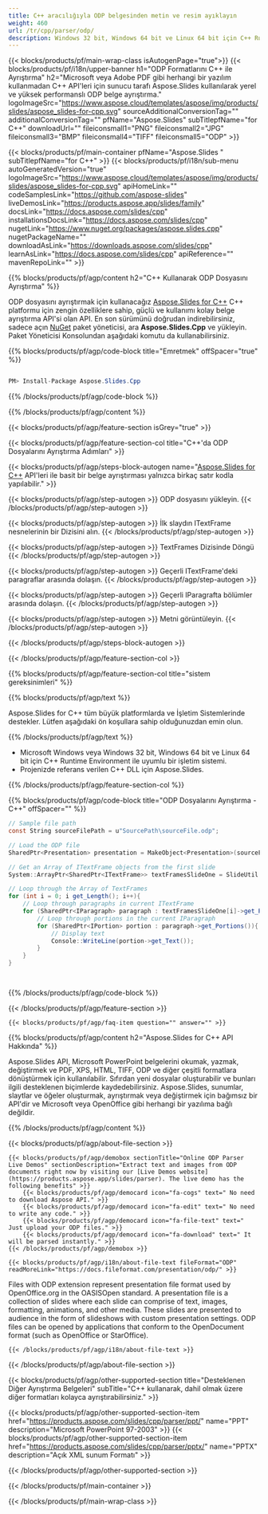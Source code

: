 ```yaml
---
title: C++ aracılığıyla ODP belgesinden metin ve resim ayıklayın
weight: 460
url: /tr/cpp/parser/odp/ 
description: Windows 32 bit, Windows 64 bit ve Linux 64 bit için C++ Runtime Environment'daki ODP dosyasından metin ve görüntüleri ayıklamak için C++ örnek kodu.
---
```


{{< blocks/products/pf/main-wrap-class isAutogenPage="true">}}
{{< blocks/products/pf/i18n/upper-banner h1="ODP Formatlarını C++ ile Ayrıştırma" h2="Microsoft veya Adobe PDF gibi herhangi bir yazılım kullanmadan C++ API'leri için sunucu tarafı Aspose.Slides kullanılarak yerel ve yüksek performanslı ODP belge ayrıştırma." logoImageSrc="https://www.aspose.cloud/templates/aspose/img/products/slides/aspose_slides-for-cpp.svg" sourceAdditionalConversionTag="" additionalConversionTag="" pfName="Aspose.Slides" subTitlepfName="for C++" downloadUrl="" fileiconsmall1="PNG" fileiconsmall2="JPG" fileiconsmall3="BMP" fileiconsmall4="TIFF" fileiconsmall5="ODP" >}}

{{< blocks/products/pf/main-container pfName="Aspose.Slides " subTitlepfName="for C++" >}}
{{< blocks/products/pf/i18n/sub-menu autoGeneratedVersion="true" logoImageSrc="https://www.aspose.cloud/templates/aspose/img/products/slides/aspose_slides-for-cpp.svg" apiHomeLink="" codeSamplesLink="https://github.com/aspose-slides" liveDemosLink="https://products.aspose.app/slides/family" docsLink="https://docs.aspose.com/slides/cpp" installationsDocsLink="https://docs.aspose.com/slides/cpp" nugetLink="https://www.nuget.org/packages/aspose.slides.cpp" nugetPackageName="" downloadAsLink="https://downloads.aspose.com/slides/cpp" learnAsLink="https://docs.aspose.com/slides/cpp" apiReference="" mavenRepoLink="" >}}

{{% blocks/products/pf/agp/content h2="C++ Kullanarak ODP Dosyasını Ayrıştırma" %}}

 ODP dosyasını ayrıştırmak için kullanacağız
 [Aspose.Slides for C++](https://products.aspose.com/slides/cpp)
 C++ platformu için zengin özelliklere sahip, güçlü ve kullanımı kolay belge ayrıştırma API'si olan API. En son sürümünü doğrudan indirebilirsiniz, sadece açın
 [NuGet](https://www.nuget.org/packages/aspose.slides)
 paket yöneticisi, ara
 **Aspose.Slides.Cpp**
 ve yükleyin. Paket Yöneticisi Konsolundan aşağıdaki komutu da kullanabilirsiniz.

{{% blocks/products/pf/agp/code-block title="Emretmek" offSpacer="true" %}}

```cs

PM> Install-Package Aspose.Slides.Cpp

```

{{% /blocks/products/pf/agp/code-block %}}

{{% /blocks/products/pf/agp/content %}}

{{< blocks/products/pf/agp/feature-section isGrey="true" >}}


{{< blocks/products/pf/agp/feature-section-col title="C++'da ODP Dosyalarını Ayrıştırma Adımları" >}}

{{< blocks/products/pf/agp/steps-block-autogen name="[Aspose.Slides for C++](https://products.aspose.com/slides/cpp) API'leri ile basit bir belge ayrıştırması yalnızca birkaç satır kodla yapılabilir." >}}

{{< blocks/products/pf/agp/step-autogen >}}
ODP dosyasını yükleyin.
{{< /blocks/products/pf/agp/step-autogen >}}

{{< blocks/products/pf/agp/step-autogen >}}
İlk slaydın ITextFrame nesnelerinin bir Dizisini alın.
{{< /blocks/products/pf/agp/step-autogen >}}

{{< blocks/products/pf/agp/step-autogen >}}
TextFrames Dizisinde Döngü
{{< /blocks/products/pf/agp/step-autogen >}}

{{< blocks/products/pf/agp/step-autogen >}}
Geçerli ITextFrame'deki paragraflar arasında dolaşın.
{{< /blocks/products/pf/agp/step-autogen >}}

{{< blocks/products/pf/agp/step-autogen >}}
Geçerli IParagrafta bölümler arasında dolaşın.
{{< /blocks/products/pf/agp/step-autogen >}}

{{< blocks/products/pf/agp/step-autogen >}}
Metni görüntüleyin.
{{< /blocks/products/pf/agp/step-autogen >}}

{{< /blocks/products/pf/agp/steps-block-autogen >}}

{{< /blocks/products/pf/agp/feature-section-col >}}

{{% blocks/products/pf/agp/feature-section-col title="sistem gereksinimleri" %}}

{{% blocks/products/pf/agp/text %}}

 Aspose.Slides for C++ tüm büyük platformlarda ve İşletim Sistemlerinde destekler. Lütfen aşağıdaki ön koşullara sahip olduğunuzdan emin olun.

{{% /blocks/products/pf/agp/text %}}

- Microsoft Windows veya Windows 32 bit, Windows 64 bit ve Linux 64 bit için C++ Runtime Environment ile uyumlu bir işletim sistemi.
- Projenizde referans verilen C++ DLL için Aspose.Slides.

{{% /blocks/products/pf/agp/feature-section-col %}}

{{% blocks/products/pf/agp/code-block title="ODP Dosyalarını Ayrıştırma - C++" offSpacer="" %}}

```cs
// Sample file path
const String sourceFilePath = u"SourcePath\sourceFile.odp";

// Load the ODP file
SharedPtr<Presentation> presentation = MakeObject<Presentation>(sourceFilePath);

// Get an Array of ITextFrame objects from the first slide
System::ArrayPtr<SharedPtr<ITextFrame>> textFramesSlideOne = SlideUtil::GetAllTextBoxes(presentation->get_Slides()->idx_get(0));

// Loop through the Array of TextFrames
for (int i = 0; i get_Length(); i++){
	// Loop through paragraphs in current ITextFrame
	for (SharedPtr<IParagraph> paragraph : textFramesSlideOne[i]->get_Paragraphs()){
		// Loop through portions in the current IParagraph
		for (SharedPtr<IPortion> portion : paragraph->get_Portions()){
			// Display text
			Console::WriteLine(portion->get_Text());
		}
	}
}  

    

```

{{% /blocks/products/pf/agp/code-block %}}

{{< /blocks/products/pf/agp/feature-section >}}

    {{< blocks/products/pf/agp/faq-item question="" answer="" >}}
 

<!-- aboutfile Starts -->

{{% blocks/products/pf/agp/content h2="Aspose.Slides for C++ API Hakkında" %}}

 Aspose.Slides API, Microsoft PowerPoint belgelerini okumak, yazmak, değiştirmek ve PDF, XPS, HTML, TIFF, ODP ve diğer çeşitli formatlara dönüştürmek için kullanılabilir. Sıfırdan yeni dosyalar oluşturabilir ve bunları ilgili desteklenen biçimlerde kaydedebilirsiniz. Aspose.Slides, sunumlar, slaytlar ve öğeler oluşturmak, ayrıştırmak veya değiştirmek için bağımsız bir API'dir ve Microsoft veya OpenOffice gibi herhangi bir yazılıma bağlı değildir.  



{{% /blocks/products/pf/agp/content %}}

{{< blocks/products/pf/agp/about-file-section >}}

    {{< blocks/products/pf/agp/demobox sectionTitle="Online ODP Parser Live Demos" sectionDescription="Extract text and images from ODP documents right now by visiting our [Live Demos website](https://products.aspose.app/slides/parser). The live demo has the following benefits" >}}
        {{< blocks/products/pf/agp/democard icon="fa-cogs" text=" No need to download Aspose API." >}}
        {{< blocks/products/pf/agp/democard icon="fa-edit" text=" No need to write any code." >}}
        {{< blocks/products/pf/agp/democard icon="fa-file-text" text=" Just upload your ODP files." >}}
        {{< blocks/products/pf/agp/democard icon="fa-download" text=" It will be parsed instantly." >}}
    {{< /blocks/products/pf/agp/demobox >}}

    {{< blocks/products/pf/agp/i18n/about-file-text fileFormat="ODP" readMoreLink="https://docs.fileformat.com/presentation/odp/" >}}
Files with ODP extension represent presentation file format used by OpenOffice.org in the OASISOpen standard. A presentation file is a collection of slides where each slide can comprise of text, images, formatting, animations, and other media. These slides are presented to audience in the form of slideshows with custom presentation settings. ODP files can be opened by applications that conform to the OpenDocument format (such as OpenOffice or StarOffice). 

    {{< /blocks/products/pf/agp/i18n/about-file-text >}}

{{< /blocks/products/pf/agp/about-file-section >}}

<!-- aboutfile Ends -->

{{< blocks/products/pf/agp/other-supported-section title="Desteklenen Diğer Ayrıştırma Belgeleri" subTitle="C++ kullanarak, dahil olmak üzere diğer formatları kolayca ayrıştırabilirsiniz." >}}

{{< blocks/products/pf/agp/other-supported-section-item href="https://products.aspose.com/slides/cpp/parser/ppt/" name="PPT" description="Microsoft PowerPoint 97-2003" >}}
{{< blocks/products/pf/agp/other-supported-section-item href="https://products.aspose.com/slides/cpp/parser/pptx/" name="PPTX" description="Açık XML sunum Formatı" >}}

{{< /blocks/products/pf/agp/other-supported-section >}}

{{< /blocks/products/pf/main-container >}}
    
{{< /blocks/products/pf/main-wrap-class >}}